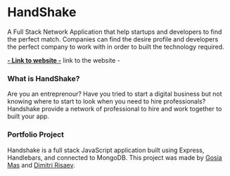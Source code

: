 # HandShake
A Full Stack Network Application that help startups and developers to find the perfect match. Companies can find the desire profile and developers the perfect company to work with in order to built the technology required.

**[- Link to website -](https://handshakeironhack.herokuapp.com/)**
link to the website - 

### What is HandShake?

Are you an entreprenour? Have you tried to start a digital business but not knowing where to start to look when you need to hire professionals? Handshake provide a network of professional to hire and work together to built your app.  

### Portfolio Project

Handshake is a full stack JavaScript application built using Express, Handlebars, and connected to MongoDB. This project was made by [Gosia Mas](https://github.com/GosiaMas) and [Dimitri Risaev](https://github.com/dmitriwd).
